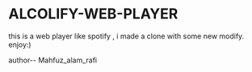 # ALCOLIFY-WEB-PLAYER
this is a web player like spotify , i made a clone with some new modify. enjoy:)


author-- Mahfuz_alam_rafi
